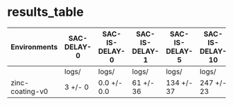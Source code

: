 # results_table
| Environments  |SAC-DELAY-0|SAC-IS-DELAY-0|SAC-IS-DELAY-1|SAC-IS-DELAY-5|SAC-IS-DELAY-10|SAC-IS-DELAY-20|SAC-IS-DELAY-100|
|---------------|-----------|--------------|--------------|--------------|---------------|---------------|----------------|
|               |logs/      |logs/         |logs/         |logs/         |logs/          |logs/          |logs/           |
|zinc-coating-v0|3 +/- 0    |0.0 +/- 0.0   |61 +/- 36     |134 +/- 37    |247 +/- 23     |595 +/- 50     |1696 +/- 155    |
